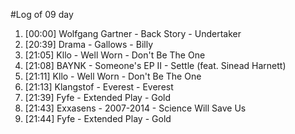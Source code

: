 #Log of 09 day

1. [00:00] Wolfgang Gartner - Back Story - Undertaker
1. [20:39] Drama - Gallows - Billy
1. [21:05] Kllo - Well Worn - Don't Be The One
1. [21:08] BAYNK - Someone's EP II - Settle (feat. Sinead Harnett)
1. [21:11] Kllo - Well Worn - Don't Be The One
1. [21:13] Klangstof - Everest - Everest
1. [21:39] Fyfe - Extended Play - Gold
1. [21:43] Exxasens - 2007-2014 - Science Will Save Us
1. [21:44] Fyfe - Extended Play - Gold
